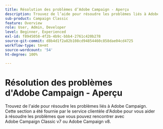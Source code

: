 ```yaml
---
title: Résolution des problèmes d’Adobe Campaign - Aperçu
description: Trouvez de l’aide pour résoudre les problèmes liés à Adobe Campaign.
sub-product: Campaign Classic
feature: Overview
role: User, Admin, Developer
level: Beginner, Experienced
exl-id: f8945058-4f2b-4b9c-bbb4-2761c420b278
source-git-commit: d8b4d1f2a82b108cd94854460c858dae04cd4725
workflow-type: tm+mt
source-wordcount: '54'
ht-degree: 100%

---
```


# Résolution des problèmes d&#39;Adobe Campaign - Aperçu

Trouvez de l&#39;aide pour résoudre les problèmes liés à Adobe Campaign. Cette section a été fournie par le service clientèle d&#39;Adobe pour vous aider à résoudre les problèmes que vous pouvez rencontrer avec Adobe Campaign Classic v7 ou Adobe Campaign v8.
